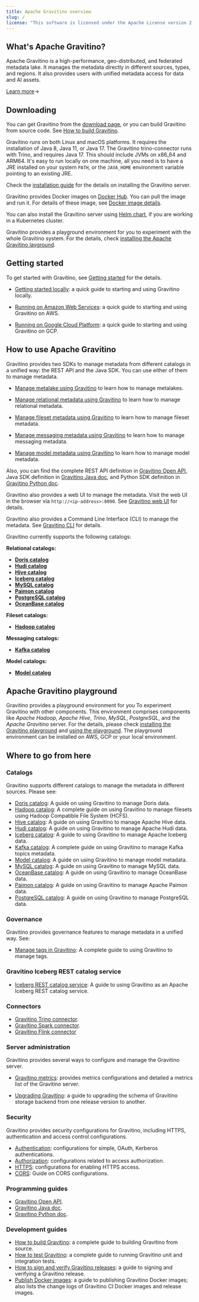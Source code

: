 ```yaml
---
title: Apache Gravitino overview
slug: /
license: "This software is licensed under the Apache License version 2."
---
```


## What's Apache Gravitino?

Apache Gravitino is a high-performance, geo-distributed, and federated metadata lake.
It manages the metadata directly in different sources, types, and regions.
It also provides users with unified metadata access for data and AI assets.

[Learn more](./overview.md)&rarr;

## Downloading

You can get Gravitino from the [download page](https://gravitino.apache.org/downloads),
or you can build Gravitino from source code.
See [How to build Gravitino](./develop/how-to-build.md).

Gravitino runs on both Linux and macOS platforms.
It requires the installation of Java 8, Java 11, or Java 17.
The Gravitino trino-connector runs with Trino, and requires Java 17.
This should include JVMs on x86_64 and ARM64.
It's easy to run locally on one machine, all you need is
to have a JRE installed on your system `PATH`,
or the `JAVA_HOME` environment variable pointing to an existing JRE.

Check the [installation guide](./install/install.md)
for the details on installing the Gravitino server.

Gravitino provides Docker images on [Docker Hub](https://hub.docker.com/u/apache).
You can pull the image and run it.
For details of these image, see [Docker image details](./develop/docker-image-details.md).

You can also install the Gravitino server using [Helm chart](./install/helm-chart.md),
if you are working in a Kubernetes cluster.

Gravitino provides a playground environment for you to experiment with the whole Gravitino system.
For the details, check [installing the Apache Gravitino layground](./playground/install.md).

## Getting started

To get started with Gravitino, see [Getting started](./getting-started/index.md) for the details.

* [Getting started locally](./getting-started/index.md#local):
  a quick guide to starting and using Gravitino locally.

* [Running on Amazon Web Services](./getting-started/index.md#aws):
  a quick guide to starting and using Gravitino on AWS.

* [Running on Google Cloud Platform](./getting-started/index.md#gcp):
  a quick guide to starting and using Gravitino on GCP.

## How to use Apache Gravitino

Gravitino provides two SDKs to manage metadata from different catalogs in a unified way:
the REST API and the Java SDK. You can use either of them to manage metadata.

* [Manage metalake using Gravitino](./admin/metalake.md) to learn how to manage metalakes.

* [Manage relational metadata using Gravitino](./metadata/relational.md)
  to learn how to manage relational metadata.

* [Manage fileset metadata using Gravitino](./metadata/fileset.md) to learn
  how to manage fileset metadata.

* [Manage messaging metadata using Gravitino](./metadata/messaging.md) to learn how to manage
  messaging metadata.

* [Manage model metadata using Gravitino](./metadata/model.md) to learn how to manage
  model metadata.

Also, you can find the complete REST API definition in [Gravitino Open API](./api/rest/gravitino-rest-api),
Java SDK definition in [Gravitino Java doc](pathname:///docs/0.9.0-incubating-SNAPSHOT/api/java/index.html),
and Python SDK definition in [Gravitino Python doc](pathname:///docs/0.9.0-incubating-SNAPSHOT/api/python/index.html).

Gravitino also provides a web UI to manage the metadata.
Visit the web UI in the browser via `http://<ip-address>:8090`.
See [Gravitino web UI](./client/webui.md) for details.

Gravitino also provides a Command Line Interface (CLI) to manage the metadata.
See [Gravitino CLI](./client/cli.md) for details.

Gravitino currently supports the following catalogs:

**Relational catalogs:**

* [**Doris catalog**](./catalogs/relational/jdbc/doris.md)
* [**Hudi catalog**](./catalogs/relational/lakehouse/hudi.md)
* [**Hive catalog**](./catalogs/relational/hive/index.md)
* [**Iceberg catalog**](./catalogs/relational/lakehouse/iceberg.md)
* [**MySQL catalog**](./catalogs/relational/jdbc/mysql.md)
* [**Paimon catalog**](./catalogs/relational/lakehouse/paimon.md)
* [**PostgreSQL catalog**](./catalogs/relational/jdbc/postgresql.md)
* [**OceanBase catalog**](./catalogs/relational/jdbc/oceanbase.md)

**Fileset catalogs:**

* [**Hadoop catalog**](./catalogs/fileset/hadoop/index.md)

**Messaging catalogs:**

* [**Kafka catalog**](./catalogs/messaging/kafka/index.md)

**Model catalogs:**

* [**Model catalog**](./catalogs/model/index.md)

## Apache Gravitino playground

Gravitino provides a playground environment for you To experiment Gravitino with other components.
This environment comprises components like *Apache Hadoop*, *Apache Hive*, *Trino*, *MySQL*, *PostgreSQL*,
and the *Apache Gravitino* server.
For the details, please check [installing the Gravitino playground](./playground/install.md)
and [using the playground](./playground/using-the-playground.md).
The playground environment can be installed on AWS, GCP or your local environment.

## Where to go from here

### Catalogs

Gravitino supports different catalogs to manage the metadata in different sources. Please see:

* [Doris catalog](./catalogs/relational/jdbc/doris.md):
  A guide on using Gravitino to manage Doris data.
* [Hadoop catalog](./catalogs/fileset/hadoop/index.md):
  A complete guide on using Gravitino to manage filesets using Hadoop Compatible File System (HCFS).
* [Hive catalog](./catalogs/relational/hive/index.md):
  A guide on using Gravitino to manage Apache Hive data.
* [Hudi catalog](./catalogs/relational/lakehouse/hudi.md):
  A guide on using Gravitino to manage Apache Hudi data.
* [Iceberg catalog](./catalogs/relational/lakehouse/iceberg.md):
  A guide to using Gravitino to manage Apache Iceberg data.
* [Kafka catalog](./catalogs/messaging/kafka/index.md):
  A complete guide on using Gravitino to manage Kafka topics metadata.
* [Model catalog](./catalogs/model/index.md):
  A guide on using Gravitino to manage model metadata.
* [MySQL catalog](./catalogs/relational/jdbc/mysql.md):
  A guide on using Gravitino to manage MySQL data.
* [OceanBase catalog](./catalogs/relational/jdbc/oceanbase.md):
  A guide on using Gravitino to manage OceanBase data.
* [Paimon catalog](./catalogs/relational/lakehouse/paimon.md):
  A guide on using Gravitino to manage Apache Paimon data.
* [PostgreSQL catalog](./catalogs/relational/jdbc/postgresql.md):
  A guide on using Gravitino to manage PostgreSQL data.

### Governance

Gravitino provides governance features to manage metadata in a unified way. See:

* [Manage tags in Gravitino](./metadata/tags.md):
  A complete guide to using Gravitino to manage tags.

### Gravitino Iceberg REST catalog service

* [Iceberg REST catalog service](./admin/iceberg-server.md):
  A guide to using Gravitino as an Apache Iceberg REST catalog service.

### Connectors

- [Gravitino Trino connector](./connectors/trino/index.md).
- [Gravitino Spark connector](./connectors/spark/index.md).
- [Gravitino Flink connector](./connectors/flink/index.md)

### Server administration

Gravitino provides several ways to configure and manage the Gravitino server.

* [Gravitino metrics](./admin/metrics.md): provides metrics configurations and detailed a metrics list
  of the Gravitino server.

* [Upgrading Gravitino](./admin/upgrade.md): a guide to upgrading the schema of Gravitino storage backend
  from one release version to another.

### Security

Gravitino provides security configurations for Gravitino,
including HTTPS, authentication and access control configurations.

* [Authentication](./security/authentication.md): configurations for simple, OAuth, Kerberos authentications.
* [Authorization](./security/authorization.md): configurations related to access authorization.
* [HTTPS](./security/https.md): configurations for enabling HTTPS access.
* [CORS](./security/cors.md): Guide on CORS configurations.

### Programming guides

* [Gravitino Open API](./api/rest/gravitino-rest-api).
* [Gravitino Java doc](pathname:///docs/0.9.0-incubating-SNAPSHOT/api/java/index.html).
* [Gravitino Python doc](pathname:///docs/0.9.0-incubating-SNAPSHOT/api/python/index.html).

### Development guides

* [How to build Gravitino](./develop/how-to-build.md): a complete guide to building Gravitino from source.
* [How to test Gravitino](./develop/testing.md): a complete guide to running Gravitino unit and integration tests.
* [How to sign and verify Gravitino releases](./develop/release-signing.md): a guide to signing and verifying
  a Gravitino release.
* [Publish Docker images](./develop/publish-docker-images.md): a guide to publishing Gravitino Docker images;
  also lists the change logs of Gravitino CI Docker images and release images.

<img src="https://analytics.apache.org/matomo.php?idsite=62&rec=1&bots=1&action_name=Overview" alt="" />
